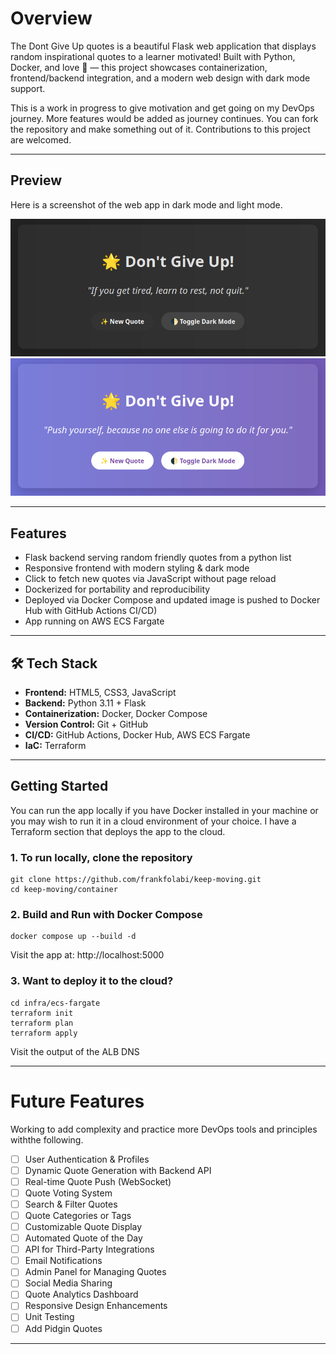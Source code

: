# Overview

The Dont Give Up quotes is a beautiful Flask web application that displays random inspirational quotes to a learner motivated! Built with Python, Docker, and love 💜 — this project showcases containerization, frontend/backend integration, and a modern web design with dark mode support. 

This is a work in progress to give motivation and get going on my DevOps journey. More features would be added as journey continues. You can fork the repository and make something out of it. Contributions to this project are welcomed.

---

## Preview

Here is a screenshot of the web app in dark mode and light mode. 

![dark-mode-screenshot](./screenshot/dark-mode.png)
![light-mode-screenshot](./screenshot/light-mode.png)

---

## Features

- Flask backend serving random friendly quotes from a python list
- Responsive frontend with modern styling & dark mode
- Click to fetch new quotes via JavaScript without page reload
- Dockerized for portability and reproducibility
- Deployed via Docker Compose and updated image is pushed to Docker Hub with GitHub Actions CI/CD)
- App running on AWS ECS Fargate

---

## 🛠️ Tech Stack

- **Frontend:** HTML5, CSS3, JavaScript
- **Backend:** Python 3.11 + Flask
- **Containerization:** Docker, Docker Compose
- **Version Control:** Git + GitHub
- **CI/CD:** GitHub Actions, Docker Hub, AWS ECS Fargate
- **IaC:** Terraform

---

## Getting Started

You can run the app locally if you have Docker installed in your machine or you may wish to run it in a cloud environment of your choice. I have a Terraform section that deploys the app to the cloud.

### 1. To run locally, clone the repository

```
git clone https://github.com/frankfolabi/keep-moving.git
cd keep-moving/container
```

### 2. Build and Run with Docker Compose

```
docker compose up --build -d
```
Visit the app at: http://localhost:5000

### 3. Want to deploy it to the cloud?

```
cd infra/ecs-fargate
terraform init
terraform plan
terraform apply
```
Visit the output of the ALB DNS

---
# Future Features 

Working to add complexity and practice more DevOps tools and principles withthe following.
- [ ] User Authentication & Profiles
- [ ] Dynamic Quote Generation with Backend API
- [ ] Real-time Quote Push (WebSocket)
- [ ] Quote Voting System
- [ ] Search & Filter Quotes
- [ ] Quote Categories or Tags
- [ ] Customizable Quote Display 
- [ ] Automated Quote of the Day
- [ ] API for Third-Party Integrations
- [ ] Email Notifications 
- [ ] Admin Panel for Managing Quotes
- [ ] Social Media Sharing
- [ ] Quote Analytics Dashboard
- [ ] Responsive Design Enhancements
- [ ] Unit Testing
- [ ] Add Pidgin Quotes
---
